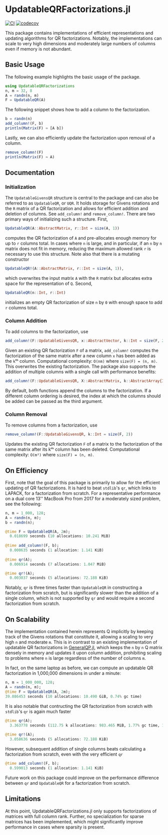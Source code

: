 # UpdatableQRFactorizations.jl
[![CI](https://github.com/SebastianAment/UpdatableQRFactorizations.jl/actions/workflows/CI.yml/badge.svg)](https://github.com/SebastianAment/UpdatableQRFactorizations.jl/actions/workflows/CI.yml)
[![codecov](https://codecov.io/gh/SebastianAment/UpdatableQRFactorizations.jl/branch/master/graph/badge.svg?token=HPB1TBAYAU)](https://codecov.io/gh/SebastianAment/UpdatableQRFactorizations.jl)

This package contains implementations of efficient representations and updating algorithms for QR factorizations.
Notably, the implementations can scale to very high dimensions and moderately large numbers of columns even if memory is not abundant.

## Basic Usage 
The following example highlights the basic usage of the package.
```julia
using UpdatableQRFactorizations
n, m = 32, 8
A = randn(n, m)
F = UpdatableQR(A)
```

The following snippet shows how to add a column to the factorization.
```julia
b = randn(n)
add_column!(F, b)
println(Matrix(F) ≈ [A b])
```

Lastly, we can also efficiently update the factorization upon removal of a column.
```julia
remove_column!(F)
println(Matrix(F) ≈ A)
```

## Documentation
### Initialization
The `UpdatableGivensQR` structure is central to the package and can also be referred to as `UpdatableQR`, or `UQR`.
It holds storage for Givens rotations and the `R` matrix of a QR factorization and allows for efficient addition and deletion of columns. 
See `add_column!` and `remove_column!`.
There are two primary ways of initializing such a structure.
First,
```julia
UpdatableQR(A::AbstractMatrix, r::Int = size(A, 1))
```
computes the QR factorization of `A` and pre-allocates enough memory for up to `r` columns total. 
In cases where `n` is large, and in particular, if an `n` by `n` matrix does not fit in memory, 
reducing the maximum allowed rank `r` is necessary to use this structure.
Note also that there is a mutating constructor 
```julia 
UpdatableQR!(A::AbstractMatrix, r::Int = size(A, 1)),
```
which overwrites the input matrix `A` with the `R` matrix but allocates extra space for the representation of `Q`.
Second,
```julia
UpdatableQR(n::Int, r::Int)
```
initializes an empty QR factorization of size `n` by `0` with enough space to add `r` columns total.

### Column Addition
To add columns to the factorization, use
```julia
add_column!(F::UpdatableGivensQR, x::AbstractVector, k::Int = size(F, 2) + 1).
```
Given an existing QR factorization `F` of a matrix, `add_column!` computes the factorization of
the same matrix after a new column `x` has been added as the `k`ᵗʰ column.
Computational complexity: `O(nm)` where `size(F) = (n, m)`.
This overwrites the existing factorization.
The package also supports the addition of multiple columns with a single call with performance benefits:
```julia
add_column!(F::UpdatableGivensQR, X::AbstractMatrix, k::AbstractArray{Int} = (size(F, 2) + 1) : (size(F, 2) + size(X, 2)))
```
By default, both functions append the columns to the factorization. 
If a different column ordering is desired, the index at which the columns should be added can be passed as the third argument.

### Column Removal
To remove columns from a factorization, use
```julia
remove_column!(F::UpdatableGivensQR, k::Int = size(F, 2))
```
Updates the existing QR factorization `F` of a matrix to the factorization of
the same matrix after its kᵗʰ column has been deleted.
Computational complexity: `O(m²)` where `size(F) = (n, m)`.

## On Efficiency

First, note that the goal of this package is primarily to allow for the efficient updating of QR factorizations.
It is hard to beat `stdlib`'s `qr`, which links to LAPACK, for a factorization from scratch.
For a representative performance on a dual core 13'' MacBook Pro from 2017 for a moderately sized problem, see the following:
```julia
n, m = 1_000, 128;
A = randn(n, m);
b = randn(n);

@time F = UpdatableQR(A, 2m);
  0.018699 seconds (10 allocations: 10.241 MiB)
  
@time add_column!(F, b);
  0.000635 seconds (1 allocation: 1.141 KiB)
  
@time qr(A);
  0.006914 seconds (7 allocations: 1.047 MiB)

@time qr!(A);
  0.003037 seconds (5 allocations: 72.188 KiB)
```
Notably, `qr` is three times faster than `UpdatableQR` in constructing a factorization from scratch, but is significantly 
slower than the addition of a single column, which is not supported by `qr` and would require a second factorization from scratch.

## On Scalability
The implementation contained herein represents Q implicitly by keeping track of the Givens rotations that constitute it,
allowing a scaling to very high `n` and moderate `m`.
This is in contrast to an existing implementation of updatable QR factorizations in [GeneralQP.jl](https://github.com/oxfordcontrol/GeneralQP.jl/blob/master/src/linear_algebra.jl
),
which keeps the `n` by `n` Q matrix densely in memory and updates it upon column addition, prohibiting scaling to problems where `n` is large regardless of the number of columns `m`.


In fact, on the same laptop as before, we can compute an updatable QR factorization in 1,000,000 dimensions in under a minute:
```julia
n, m = 1_000_000, 128;
A = randn(n, m);
@time F = UpdatableQR(A, 2m);
39.086453 seconds (10 allocations: 10.490 GiB, 0.74% gc time)
```
It is also notable that contructing the QR factorization from scratch with `stdlib`'s `qr` is again much faster
```julia
@time qr(A);
  3.363778 seconds (112.75 k allocations: 983.465 MiB, 1.77% gc time, 1.34% compilation time).
 
@time qr!(A);
  3.058636 seconds (5 allocations: 72.188 KiB)
```
However, subsequent addition of single columns beats calculating a factorization from scratch, even with the very efficient `qr`
```julia
@time add_column!(F, b);
  0.599013 seconds (1 allocation: 1.141 KiB)
```
Future work on this package could improve on the performance difference between `qr` and `UpdatableQR` for a factorization from scratch.

## Limitations
At this point, UpdatableQRFactorizations.jl only supports factorizations of matrices with full column rank. 
Further, no specialization for sparse matrices has been implemented, which might significantly improve performance in cases where sparsity is present. 
